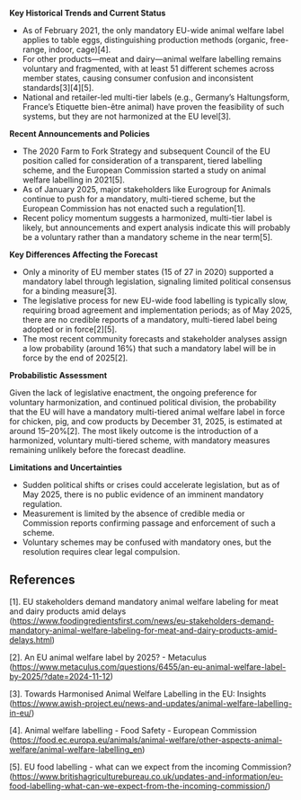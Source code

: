 **Key Historical Trends and Current Status**

- As of February 2021, the only mandatory EU-wide animal welfare label applies to table eggs, distinguishing production methods (organic, free-range, indoor, cage)[4].
- For other products—meat and dairy—animal welfare labelling remains voluntary and fragmented, with at least 51 different schemes across member states, causing consumer confusion and inconsistent standards[3][4][5].
- National and retailer-led multi-tier labels (e.g., Germany’s Haltungsform, France’s Etiquette bien-être animal) have proven the feasibility of such systems, but they are not harmonized at the EU level[3].

**Recent Announcements and Policies**

- The 2020 Farm to Fork Strategy and subsequent Council of the EU position called for consideration of a transparent, tiered labelling scheme, and the European Commission started a study on animal welfare labelling in 2021[5].
- As of January 2025, major stakeholders like Eurogroup for Animals continue to push for a mandatory, multi-tiered scheme, but the European Commission has not enacted such a regulation[1].
- Recent policy momentum suggests a harmonized, multi-tier label is likely, but announcements and expert analysis indicate this will probably be a voluntary rather than a mandatory scheme in the near term[5].

**Key Differences Affecting the Forecast**

- Only a minority of EU member states (15 of 27 in 2020) supported a mandatory label through legislation, signaling limited political consensus for a binding measure[3].
- The legislative process for new EU-wide food labelling is typically slow, requiring broad agreement and implementation periods; as of May 2025, there are no credible reports of a mandatory, multi-tiered label being adopted or in force[2][5].
- The most recent community forecasts and stakeholder analyses assign a low probability (around 16%) that such a mandatory label will be in force by the end of 2025[2].

**Probabilistic Assessment**

Given the lack of legislative enactment, the ongoing preference for voluntary harmonization, and continued political division, the probability that the EU will have a mandatory multi-tiered animal welfare label in force for chicken, pig, and cow products by December 31, 2025, is estimated at around 15–20%[2]. The most likely outcome is the introduction of a harmonized, voluntary multi-tiered scheme, with mandatory measures remaining unlikely before the forecast deadline.

**Limitations and Uncertainties**

- Sudden political shifts or crises could accelerate legislation, but as of May 2025, there is no public evidence of an imminent mandatory regulation.
- Measurement is limited by the absence of credible media or Commission reports confirming passage and enforcement of such a scheme.
- Voluntary schemes may be confused with mandatory ones, but the resolution requires clear legal compulsion.

## References

[1]. EU stakeholders demand mandatory animal welfare labeling for meat and dairy products amid delays (https://www.foodingredientsfirst.com/news/eu-stakeholders-demand-mandatory-animal-welfare-labeling-for-meat-and-dairy-products-amid-delays.html)

[2]. An EU animal welfare label by 2025? - Metaculus (https://www.metaculus.com/questions/6455/an-eu-animal-welfare-label-by-2025/?date=2024-11-12)

[3]. Towards Harmonised Animal Welfare Labelling in the EU: Insights (https://www.awish-project.eu/news-and-updates/animal-welfare-labelling-in-eu/)

[4]. Animal welfare labelling - Food Safety - European Commission (https://food.ec.europa.eu/animals/animal-welfare/other-aspects-animal-welfare/animal-welfare-labelling_en)

[5]. EU food labelling - what can we expect from the incoming Commission? (https://www.britishagriculturebureau.co.uk/updates-and-information/eu-food-labelling-what-can-we-expect-from-the-incoming-commission/)